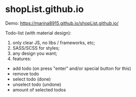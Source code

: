 # shopList.github.io
Demo: https://marina8915.github.io/shopList.github.io/

Todo-list (with material design):
1) only clear JS, no libs / frameworks, etc;
2) SASS/SCSS for styles;
3) any design you want;
4) features:
- add todo (on press "enter" and/or special button for this)
- remove todo
- select todo (done)
- unselect todo (undone)
- amount of selected todos


